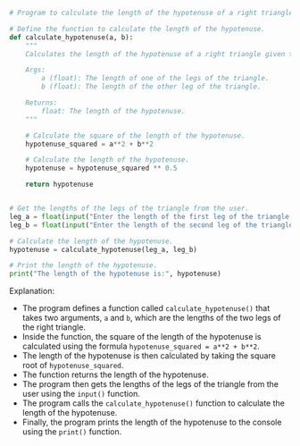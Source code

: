 ```python
# Program to calculate the length of the hypotenuse of a right triangle using the Pythagorean theorem.

# Define the function to calculate the length of the hypotenuse.
def calculate_hypotenuse(a, b):
    """
    Calculates the length of the hypotenuse of a right triangle given the lengths of the other two sides.

    Args:
        a (float): The length of one of the legs of the triangle.
        b (float): The length of the other leg of the triangle.

    Returns:
        float: The length of the hypotenuse.
    """

    # Calculate the square of the length of the hypotenuse.
    hypotenuse_squared = a**2 + b**2

    # Calculate the length of the hypotenuse.
    hypotenuse = hypotenuse_squared ** 0.5

    return hypotenuse


# Get the lengths of the legs of the triangle from the user.
leg_a = float(input("Enter the length of the first leg of the triangle: "))
leg_b = float(input("Enter the length of the second leg of the triangle: "))

# Calculate the length of the hypotenuse.
hypotenuse = calculate_hypotenuse(leg_a, leg_b)

# Print the length of the hypotenuse.
print("The length of the hypotenuse is:", hypotenuse)
```

Explanation:

* The program defines a function called `calculate_hypotenuse()` that takes two arguments, `a` and `b`, which are the lengths of the two legs of the right triangle.
* Inside the function, the square of the length of the hypotenuse is calculated using the formula `hypotenuse_squared = a**2 + b**2`.
* The length of the hypotenuse is then calculated by taking the square root of `hypotenuse_squared`.
* The function returns the length of the hypotenuse.
* The program then gets the lengths of the legs of the triangle from the user using the `input()` function.
* The program calls the `calculate_hypotenuse()` function to calculate the length of the hypotenuse.
* Finally, the program prints the length of the hypotenuse to the console using the `print()` function.